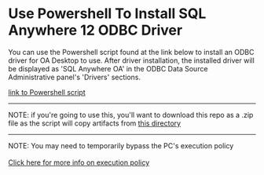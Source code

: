 # Use Powershell To Install SQL Anywhere 12 ODBC Driver 

You can use the Powershell script found at the link below to install an ODBC driver for OA Desktop to use.
After driver installation, the installed driver will be displayed as 'SQL Anywhere OA' in the ODBC Data Source Administrative panel's 'Drivers' sections.


[link to Powershell script](./PrerequisiteHelpers/CreateOdbcProvider.ps1)


<hr>

NOTE: if you're going to use this, you'll want to download this repo as a .zip file as the script will copy artifacts from [this directory](./PrerequisiteHelpers/bin)

<hr>


NOTE: You may need to temporarily bypass the PC's execution policy 
<br><br>
    <a href="https://docs.microsoft.com/en-us/powershell/module/microsoft.powershell.core/about/about_execution_policies?view=powershell-5.1">
        Click here for more info on execution policy
    </a>